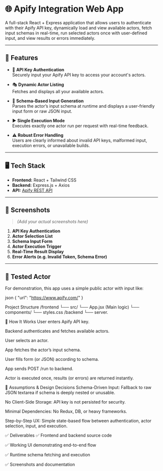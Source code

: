 # 🌐 Apify Integration Web App

A full-stack React + Express application that allows users to authenticate with their Apify API key, dynamically load and view available actors, fetch input schemas in real-time, run selected actors once with user-defined input, and view results or errors immediately.

---

## 🚀 Features

- 🔐 **API Key Authentication**  
  Securely input your Apify API key to access your account's actors.

- 🎭 **Dynamic Actor Listing**  
  Fetches and displays all your available actors.

- 🧩 **Schema-Based Input Generation**  
  Parses the actor’s input schema at runtime and displays a user-friendly input form or raw JSON input.

- ▶️ **Single Execution Mode**  
  Executes exactly one actor run per request with real-time feedback.

- ⚠️ **Robust Error Handling**  
  Users are clearly informed about invalid API keys, malformed input, execution errors, or unavailable builds.

---

## 🖥️ Tech Stack

- **Frontend:** React + Tailwind CSS
- **Backend:** Express.js + Axios
- **API:** [Apify REST API](https://docs.apify.com/api/v2)

---

## 📸 Screenshots

> _(Add your actual screenshots here)_

1. **API Key Authentication**
2. **Actor Selection List**
3. **Schema Input Form**
4. **Actor Execution Trigger**
5. **Real-Time Result Display**
6. **Error Alerts (e.g. Invalid Token, Schema Error)**

---

## 🧪 Tested Actor

For demonstration, this app uses a simple public actor with input like:

json
{
  "url": "https://www.apify.com/"
}

Project Structure
/frontend
  └── src/
      └── App.jsx (Main logic)
      └── components/
      └── styles.css
/backend
  └── server.

  📝 How It Works
User enters Apify API key.

Backend authenticates and fetches available actors.

User selects an actor.

App fetches the actor’s input schema.

User fills form (or JSON) according to schema.

App sends POST /run to backend.

Actor is executed once, results (or errors) are returned instantly.

📌 Assumptions & Design Decisions
Schema-Driven Input: Fallback to raw JSON textarea if schema is deeply nested or unusable.

No Client-Side Storage: API key is not persisted for security.

Minimal Dependencies: No Redux, DB, or heavy frameworks.

Step-by-Step UX: Simple state-based flow between authentication, actor selection, input, and execution.

✅ Deliverables
✅ Frontend and backend source code

✅ Working UI demonstrating end-to-end flow

✅ Runtime schema fetching and execution

✅ Screenshots and documentation

